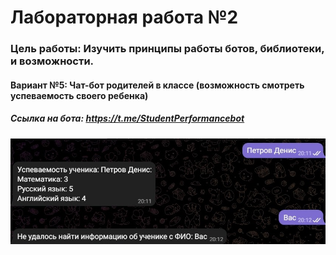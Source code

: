 # Лабораторная работа №2
### Цель работы: Изучить принципы работы ботов, библиотеки, и возможности.
#### Вариант №5: Чат-бот родителей в классе (возможность смотреть успеваемость своего ребенка)
##### Ссылка на бота: https://t.me/StudentPerformancebot
![Image alt](https://github.com/Djacsal/LB2/blob/main/I7uiOov_8Cc.jpg)

